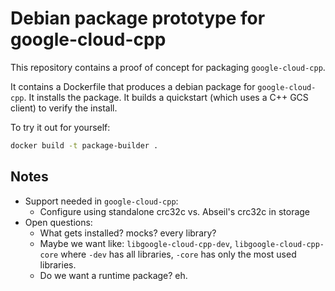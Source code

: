 # Debian package prototype for google-cloud-cpp

This repository contains a proof of concept for packaging `google-cloud-cpp`.

It contains a Dockerfile that produces a debian package for `google-cloud-cpp`.
It installs the package. It builds a quickstart (which uses a C++ GCS client) to
verify the install.

To try it out for yourself:

```sh
docker build -t package-builder .
```

## Notes

- Support needed in `google-cloud-cpp`:
  - Configure using standalone crc32c vs. Abseil's crc32c in storage
- Open questions:
  - What gets installed? mocks? every library?
  - Maybe we want like: `libgoogle-cloud-cpp-dev`, `libgoogle-cloud-cpp-core`
    where `-dev` has all libraries, `-core` has only the most used libraries.
  - Do we want a runtime package? eh.
